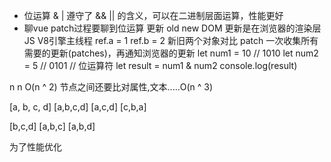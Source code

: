 - 位运算 & | 遵守了 && || 的含义，可以在二进制层面运算，性能更好
- 聊vue patch过程要聊到位运算
    更新
    old new
    DOM 更新是在浏览器的渲染层
    JS V8引擎主线程
    ref.a = 1
    ref.b = 2
    新旧两个对象对比
    patch 一次收集所有需要的更新(patches)，再通知浏览器的更新
let num1 = 10  // 1010
let num2 = 5   // 0101
// 位运算符
let result = num1 & num2
console.log(result)


n   n
O(n ^ 2)
节点之间还要比对属性,文本.....O(n ^ 3)

[a, b, c, d]  [a,b,c,d]  [a,c,d]  [c,b,a]

[b,c,d]
[a,b,c]
[a,b,d]

为了性能优化